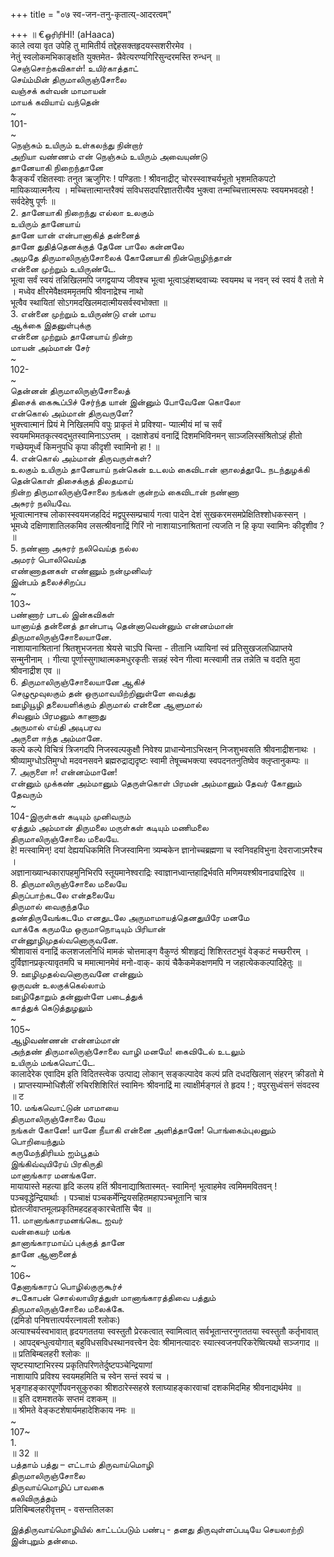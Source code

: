 +++
title = "०७ स्व-जन-तनु-कृतात्य्-आदरत्वम्"

+++
॥ €ஒரிரிHI! (aHaaca)   
काले त्वया वृत उपेहि तु मामितीर्य तद्देहसक्तहृदयस्सशरीरमेव ।   
नेतुं स्वलोकमभिकाङ्क्षति युक्तमेत- न्नैवेत्यरण्यगिरिसुन्दरमस्ति रुन्धन् ॥   
செஞ்சொற்கவிகாள்! உயிர்காத்தாட்   
செய்ம்மின் திருமாலிருஞ்சோலை   
வஞ்சக் கள்வன் மாமாயன்   
மாயக் கவியாய் வந்தென்   
~   
101-   
~   
நெஞ்சும் உயிரும் உள்கலந்து நின்றார்   
அறியா வண்ணம் என் நெஞ்சும் உயிரும் அவையுண்டு   
தானேயாகி நிறைந்தானே   
कैङ्कर्यं रक्षितस्वाः तनुत ऋजुगिरः ! पण्डिताः ! श्रीवनाद्रीट् चोरस्स्वाश्चर्यभूतो भृशमतिकपटो मायिकव्यात्मनैत्य । मच्चित्तात्मान्तरैक्यं सविधसदपरिज्ञातरीत्यैव भुक्त्वा तन्मच्चित्तात्मरूपः स्वयमभवदहो ! सर्वदेहेषु पूर्णः ॥   
2. தானேயாகி நிறைந்து எல்லா உலகும்   
உயிரும் தானேயாய்   
தானே யான் என்பானாகித் தன்னைத்   
தானே துதித்தெனக்குத் தேனே பாலே கன்னலே   
அமுதே திருமாலிருஞ்சோலைக் கோனேயாகி நின்றொழிந்தான்   
என்னை முற்றும் உயிருண்டே.   
भूत्वा सर्वं स्वयं तन्निखिलमपि जगद्वयाप्य जीवश्च भूत्वा भूत्वाऽहंशब्दवाच्यः स्वयमथ च नवन् स्वं स्वयं वै ततो मे । मध्वेव क्षीरमेवैक्षवममृतमपि श्रीवनाद्रेश्च नाथो   
भूत्वैव स्थायितां सोऽगमदखिलमदात्मीयसर्वस्वभोक्ता ॥   
3. என்னை முற்றும் உயிருண்டு என் மாய   
ஆக்கை இதனுள்புக்கு   
என்னை முற்றும் தானேயாய் நின்ற   
மாயன் அம்மான் சேர்   
~   
102-   
~   
தென்னன் திருமாலிருஞ்சோலைத்   
திசைக் கைகூப்பிச் சேர்ந்த யான் இன்னும் போவேனே கொலோ   
என்கொல் அம்மான் திருவருளே?   
भुक्त्त्वात्मानं प्रियं मे निखिलमपि वपुः प्राकृतं मे प्रविश्या- प्यात्मीयं मां च सर्वं स्वयमभिमतकृत्स्वद्भुतस्वामिनाऽऽप्तम् । दक्षाशेड्यं वनाद्रिं दिशमभिविनमन् साञ्जलिस्संश्रितोऽहं हीतो गच्छेयमूर्ध्वं किमनुपधि कृपा कीदृशी स्वामिनो हा ! ॥   
4. என்கொல் அம்மான் திருவருள்கள்?   
உலகும் உயிரும் தானேயாய் நன்கென் உடலம் கைவிடான் ஞாலத்தூடே நடந்துழக்கி தென்கொள் திசைக்குத் திலதமாய்   
நின்ற திருமாலிருஞ்சோலை நங்கள் குன்றம் கைவிடான் நண்ணா   
அசுரர் நலியவே.   
भूत्वात्मानश्च लोकास्स्वयमजहदिदं मद्वपुस्सम्प्रचार्य गत्वा पादेन देशं सुखकरमसमप्रेक्षितिश्शोधकस्सन् । भूमध्ये दक्षिणाशातिलकमिव लसत्श्रीवनाद्रिं गिरिं नो नाशायाऽनाश्रितानां त्यजति न हि कृपा स्वामिनः कीदृशीव ? ॥   
5. நண்ணா அசுரர் நலிவெய்த நல்ல   
அமரர் பொலிவெய்த   
எண்ணாதனகள் எண்ணும் நன்முனிவர்   
இன்பம் தலைச்சிறப்ப   
~   
103~   
பண்ணார் பாடல் இன்கவிகள்   
யானாய்த் தன்னைத் தான்பாடி தென்னாவென்னும் என்னம்மான்   
திருமாலிருஞ்சோலையானே.   
नाशायानाश्रितानां श्रितशुभजनता श्रेयसे चाऽपि चिन्ता - तीतानि ध्यायिनां स्वं प्रतिसुखजलधिप्राप्तये सन्मुनीनाम् । गीत्या पूर्णास्सुगाथात्मकमधुरकृतीः सन्नहं स्वेन गीत्वा मत्स्वामी तन्न तन्नेति च वदति मुदा श्रीवनाद्रीश एव ॥   
6. திருமாலிருஞ்சோலையானே ஆகிச்   
செழுமூவுலகும் தன் ஒருமாவயிற்றினுள்ளே வைத்து   
ஊழியூழி தலையளிக்கும் திருமால் என்னை ஆளுமால்   
சிவனும் பிரமனும் காணாது   
அருமால் எய்தி அடிபரவ   
அருளை ஈந்த அம்மானே.   
कल्पे कल्पे विचित्रं त्रिजगदपि निजस्वल्पकुक्षौ निवेश्य प्राधान्येनाऽभिरक्षन् निजशुभवसति श्रीवनाद्रीशनाथः । श्रीव्यामुग्धोऽतिमुग्धो मदवनसवने ब्रह्मरुद्राद्यदृष्टः स्वामी तेषूच्चभक्त्या स्वपदनतनुतिष्वेव क्लृप्तानुकम्पः ॥   
7. அருளை ஈ! என்னம்மானே!   
என்னும் முக்கண் அம்மானும் தெருள்கொள் பிரமன் அம்மானும் தேவர் கோனும் தேவரும்   
~   
104-இருள்கள் கடியும் முனிவரும்   
ஏத்தும் அம்மான் திருமலை மருள்கள் கடியும் மணிமலை   
திருமாலிருஞ்சோலை மலையே.   
हे! मत्स्वामिन्! दयां देह्ययधिकमिति निजस्वामिना त्र्यम्बकेन ज्ञानोच्चब्रह्मणा च स्वनिवहविभुना देवराजाऽमरैश्च ।   
अज्ञानाख्यान्धकारापहमुनिभिरपि स्तूयमानेश्वराद्रिः स्वाज्ञानध्वान्तहाद्रिर्भवति मणिमयश्श्रीवनाढ्याद्रिरेव ॥   
8. திருமாலிருஞ்சோலை மலையே   
திருப்பாற்கடலே என்தலையே   
திருமால் வைகுந்தமே   
தண்திருவேங்கடமே எனதுடலே அருமாமாயத்தெனதுயிரே மனமே   
வாக்கே கருமமே ஒருமாநொடியும் பிரியான்   
என்னூழிமுதல்வனொருவனே.   
श्रीशावासं वनाद्रिं कलशजलनिधिं मामकं चोत्तमाङ्ग वैकुण्ठं श्रीशहृद्यं शिशिरतटभुवं वेङ्कटं मच्छरीरम् । दुर्विज्ञानप्रकृत्यावृतमपि च ममात्मानमेवं मनो-वाक्- कायं चैकैकमेकक्षणमपि न जहात्येककल्पादिहेतुः ॥   
9. ஊழிமுதல்வனொருவனே என்னும்   
ஒருவன் உலகுக்கெல்லாம்   
ஊழிதோறும் தன்னுள்ளே படைத்துக்   
காத்துக் கெடுத்துழலும்   
~   
105~   
ஆழிவண்ணன் என்னம்மான்   
அந்தண் திருமாலிருஞ்சோலை வாழி மனமே! கைவிடேல் உடலும்   
உயிரும் மங்கவொட்டே.   
कालादेरेक एवादिम इति विदितस्त्वेक उत्पाद्य लोकान् सङ्कल्पादेव कल्पं प्रति दधदखिलान् संहरन् क्रीडतो मे । प्राप्तस्याम्भोधिशैलीं रुचिरशिशिरितं स्वामिनः श्रीवनाद्रिं मा त्याक्षीर्मङ्गलं ते हृदय ! ; वपुरसुध्वंसनं संवदस्व ॥ ट   
10. மங்கவொட்டுன் மாமாயை   
திருமாலிருஞ்சோலை மேய   
நங்கள் கோனே! யானே நீயாகி என்னை அளித்தானே! பொங்கைம்புலனும் பொறியைந்தும்   
கருமேந்திரியம் ஐம்பூதம்   
இங்கிவ்வுயிரேய் பிரகிருதி   
மானாங்கார மனங்களே.   
मायायास्ते महत्या हृदि कलय हतिं श्रीवनाद्याश्रितास्मत्- स्वामिन्! भूत्वाहमेव त्वमिममवितवन् ! पञ्चवृद्धेन्द्रियार्थाः । पञ्चाक्षं पञ्चकर्मेन्द्रियसहितमहापञ्चभूतानि चात्र ह्येतत्जीवाप्तमूलप्रकृतिमहदहङ्कारचेतांसि चैव ॥   
11. மானாங்காரமனங்கெட ஐவர்   
வன்கையர் மங்க   
தானாங்காரமாய்ப் புக்குத் தானே   
தானே ஆனானைத்   
~   
106~   
தேனாங்காரப் பொழில்குருகூர்ச்   
சடகோபன் சொல்லாயிரத்துள் மானாங்காரத்திவை பத்தும்   
திருமாலிருஞ்சோலை மலைக்கே.   
(द्रमिडो पनिषत्तात्पर्यरत्नावली श्लोकः)   
अत्याश्चर्यस्वभावात् हृदयगततया स्वस्तुतौ प्रेरकत्वात् स्वामित्वात् सर्वभूतान्तरनुगततया स्वस्तुतौ कर्तृभावात् । आपद्बन्धुत्वयोगात् बहुविधसविधस्थानवत्त्वेन देवः श्रीमानत्यादरः स्यात्स्वजनपरिकरेष्वित्यथो सञ्जगाद ॥   
॥ प्रतिबिम्बलहरी श्लोकः ॥   
सृष्टस्याष्टाभिरस्य प्रकृतिपरिणतेर्दुष्टपञ्चेन्द्रियाणां   
नाशायापि प्रविश्य स्वयमहमिति च स्वेन सन्तं स्वयं च ।   
भृङ्गाहङ्कारपूर्णोपवनसुकुरुका श्रीशठारेस्सहस्रे श्लाघ्याहङ्कारवाचां दशकमिदमिह श्रीवनाद्यर्थमेव ॥   
॥ इति दशमशतके सप्तमं दशकम् ॥   
॥ श्रीमते वेङ्कटशेषार्यमहादेशिकाय नमः ॥   
~   
107~   
1.   
॥ 32 ॥   
பத்தாம் பத்து – எட்டாம் திருவாய்மொழி   
திருமாலிருஞ்சோலை   
திருவாய்மொழிப் பாவகை   
கலிவிருத்தம்   
प्रतिबिम्बलहरीवृत्तम् - वसन्ततिलका   

இத்திருவாய்மொழியில் காட்டப்படும் பண்பு - தனது திருவுள்ளப்படியே செயலாற்றி இன்புறும் தன்மை.   

